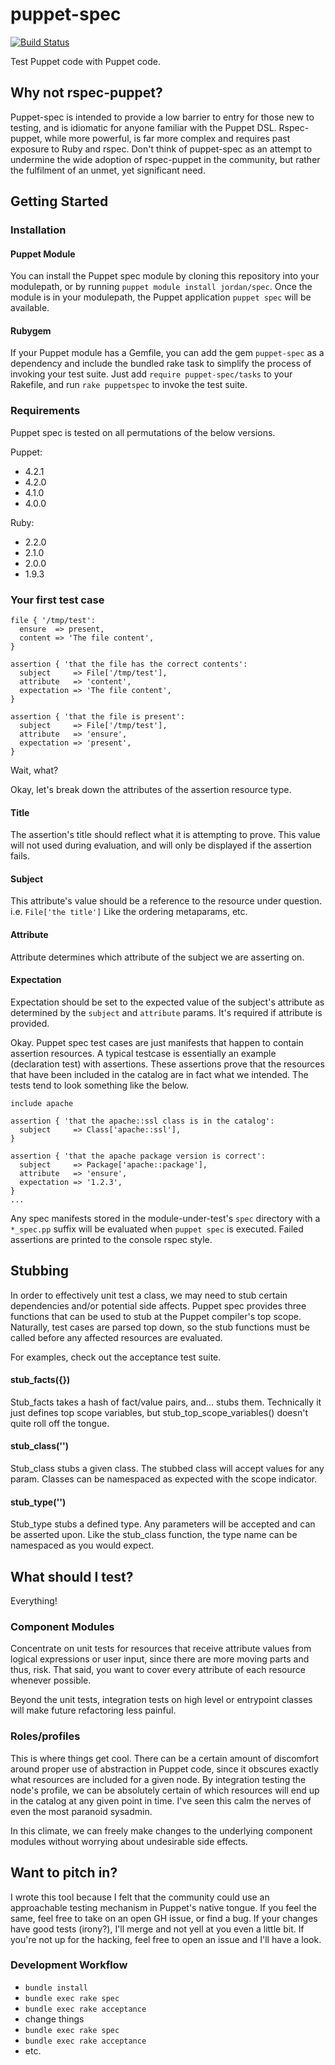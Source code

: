 # puppet-spec
[![Build Status](https://travis-ci.org/jolshevski/puppet-spec.svg?branch=master)](https://travis-ci.org/jolshevski/puppet-spec)

Test Puppet code with Puppet code.

## Why not rspec-puppet?
Puppet-spec is intended to provide a low barrier to entry for those new to testing, and is idiomatic for anyone familiar with the Puppet DSL. Rspec-puppet, while more powerful, is far more complex and requires past exposure to Ruby and rspec. Don't think of puppet-spec as an attempt to undermine the wide adoption of rspec-puppet in the community, but rather the fulfilment of an unmet, yet significant need.

## Getting Started
### Installation
#### Puppet Module
You can install the Puppet spec module by cloning this repository into your modulepath, or by running `puppet module install jordan/spec`. Once the module is in your modulepath, the Puppet application `puppet spec` will be available.

#### Rubygem
If your Puppet module has a Gemfile, you can add the gem `puppet-spec` as a dependency and include the bundled rake task to simplify the process of invoking your test suite.
Just add `require puppet-spec/tasks` to your Rakefile, and run `rake puppetspec` to invoke the test suite.

### Requirements
Puppet spec is tested on all permutations of the below versions.

Puppet:
  * 4.2.1
  * 4.2.0
  * 4.1.0
  * 4.0.0

Ruby:
  * 2.2.0
  * 2.1.0
  * 2.0.0
  * 1.9.3

### Your first test case
```puppet
file { '/tmp/test':
  ensure  => present,
  content => 'The file content',
}

assertion { 'that the file has the correct contents':
  subject     => File['/tmp/test'],
  attribute   => 'content',
  expectation => 'The file content',
}

assertion { 'that the file is present':
  subject     => File['/tmp/test'],
  attribute   => 'ensure',
  expectation => 'present',
}
```

Wait, what?

Okay, let's break down the attributes of the assertion resource type.

#### Title
The assertion's title should reflect what it is attempting to prove. This value will not used during evaluation, and will only be displayed if the assertion fails.

#### Subject
This attribute's value should be a reference to the resource under question. i.e. `File['the title']` Like the ordering metaparams, etc.

#### Attribute
Attribute determines which attribute of the subject we are asserting on.

#### Expectation
Expectation should be set to the expected value of the subject's attribute as determined by the `subject` and `attribute` params. It's required if attribute is provided.


Okay. Puppet spec test cases are just manifests that happen to contain assertion resources. A typical testcase is essentially an example (declaration test) with assertions. These assertions prove that the resources that have been included in the catalog are in fact what we intended. The tests tend to look something like the below.
```puppet
include apache

assertion { 'that the apache::ssl class is in the catalog':
  subject     => Class['apache::ssl'],
}

assertion { 'that the apache package version is correct':
  subject     => Package['apache::package'],
  attribute   => 'ensure',
  expectation => '1.2.3',
}
...
```

Any spec manifests stored in the module-under-test's `spec` directory with a `*_spec.pp` suffix will be evaluated when `puppet spec` is executed. Failed assertions are printed to the console rspec style.


## Stubbing
In order to effectively unit test a class, we may need to stub certain dependencies and/or potential side affects. Puppet spec provides three functions that can be used to stub at the Puppet compiler's top scope. Naturally, test cases are parsed top down, so the stub functions must be called before any affected resources are evaluated.

For examples, check out the acceptance test suite.

#### stub_facts({})
Stub_facts takes a hash of fact/value pairs, and... stubs them. Technically it just defines top scope variables, but stub_top_scope_variables() doesn't quite roll off the tongue.

#### stub_class('')
Stub_class stubs a given class. The stubbed class will accept values for any param. Classes can be namespaced as expected with the scope indicator.

#### stub_type('')
Stub_type stubs a defined type. Any parameters will be accepted and can be asserted upon. Like the stub_class function, the type name can be namespaced as you would expect.


## What should I test?
Everything!

### Component Modules
Concentrate on unit tests for resources that receive attribute values from logical expressions or user input, since there are more moving parts and thus, risk. That said, you want to cover every attribute of each resource whenever possible.

Beyond the unit tests, integration tests on high level or entrypoint classes will make future refactoring less painful.

### Roles/profiles
This is where things get cool. There can be a certain amount of discomfort around proper use of abstraction in Puppet code, since it obscures exactly what resources are included for a given node. By integration testing the node's profile, we can be absolutely certain of which resources will end up in the catalog at any given point in time. I've seen this calm the nerves of even the most paranoid sysadmin.

In this climate, we can freely make changes to the underlying component modules without worrying about undesirable side effects.

## Want to pitch in?
I wrote this tool because I felt that the community could use an approachable testing mechanism in Puppet's native tongue. If you feel the same, feel free to take on an open GH issue, or find a bug. If your changes have good tests (irony?), I'll merge and not yell at you even a little bit. If you're not up for the hacking, feel free to open an issue and I'll have a look.

### Development Workflow
  * `bundle install`
  * `bundle exec rake spec`
  * `bundle exec rake acceptance`
  * change things
  * `bundle exec rake spec`
  * `bundle exec rake acceptance`
  * etc.
